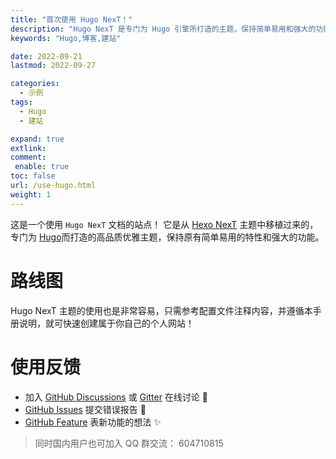 ```yaml
---
title: "首次使用 Hugo NexT！"
description: "Hugo NexT 是专门为 Hugo 引擎所打造的主题，保持简单易用和强大的功能！"
keywords: "Hugo,博客,建站"

date: 2022-09-21
lastmod: 2022-09-27

categories:
  - 示例
tags:
  - Hugo
  - 建站

expand: true
extlink: 
comment:
 enable: true
toc: false
url: /use-hugo.html
weight: 1
---
```


这是一个使用 `Hugo NexT` 文档的站点！ 它是从 [Hexo NexT](https://theme-next.js.org/) 主题中移植过来的，专门为 [Hugo](https://gohugo.io/)而打造的高品质优雅主题，保持原有简单易用的特性和强大的功能。

# 路线图


Hugo NexT 主题的使用也是非常容易，只需参考配置文件注释内容，并遵循本手册说明，就可快速创建属于你自己的个人网站！

# 使用反馈

- 加入 [GitHub Discussions](https://github.com/hugo-next/hugo-theme-next/discussions) 或 [Gitter](https://gitter.im/hugo-next/community) 在线讨论 :beers:
- [GitHub Issues](https://github.com/hugo-next/hugo-theme-next/issues/new?labels=Bug&template=bug-report.md) 提交错误报告 :bug:
- [GitHub Feature](https://github.com/hugo-next/hugo-theme-next/issues/new?labels=Feature+Request&template=feature-request.md) 表新功能的想法 :sparkles:

> 同时国内用户也可加入 QQ 群交流： 604710815

